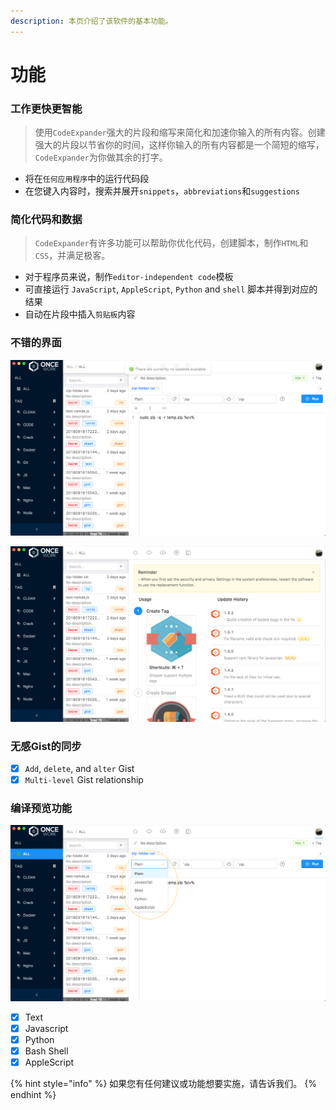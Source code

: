 ```yaml
---
description: 本页介绍了该软件的基本功能。
---
```


# 功能

### 工作更快更智能

> 使用`CodeExpander`强大的片段和缩写来简化和加速你输入的所有内容。创建强大的片段以节省你的时间，这样你输入的所有内容都是一个简短的缩写，`CodeExpander`为你做其余的打字。

* 将在`任何应用程序`中的运行代码段
* 在您键入内容时，搜索并展开`snippets`，`abbreviations`和`suggestions`

### 简化代码和数据

> `CodeExpander`有许多功能可以帮助你优化代码，创建脚本，制作`HTML`和`CSS`，并满足极客。

* 对于程序员来说，制作`editor-independent code`模板
* 可直接运行 `JavaScript`, `AppleScript`, `Python` and `shell` 脚本并得到对应的结果
* 自动在片段中插入`剪贴板`内容

### 不错的界面

![](.gitbook/assets/snipaste_2018-09-27_15-22-38.png)

![](.gitbook/assets/snipaste_2018-09-27_15-22-47.png)

### 无感Gist的同步

* [x] `Add`, `delete`, and `alter` Gist
* [x] `Multi-level` Gist relationship

### 编译预览功能

![](.gitbook/assets/snipaste_2018-09-27_16-48-55.png)

* [x] Text
* [x] Javascript
* [x] Python
* [x] Bash Shell
* [x] AppleScript

{% hint style="info" %}
 如果您有任何建议或功能想要实施，请告诉我们。
{% endhint %}



